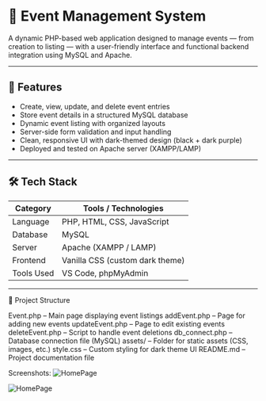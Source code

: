 # 🎫 Event Management System

A dynamic PHP-based web application designed to manage events — from creation to listing — with a user-friendly interface and functional backend integration using MySQL and Apache.

---

## 📌 Features

- Create, view, update, and delete event entries
- Store event details in a structured MySQL database
- Dynamic event listing with organized layouts
- Server-side form validation and input handling
- Clean, responsive UI with dark-themed design (black + dark purple)
- Deployed and tested on Apache server (XAMPP/LAMP)

---

## 🛠️ Tech Stack

| Category         | Tools / Technologies                     |
|------------------|------------------------------------------|
| Language         | PHP, HTML, CSS, JavaScript               |
| Database         | MySQL                                    |
| Server           | Apache (XAMPP / LAMP)                    |
| Frontend         | Vanilla CSS (custom dark theme)          |
| Tools Used       | VS Code, phpMyAdmin                      |

---

🧩 Project Structure

Event.php – Main page displaying event listings
addEvent.php – Page for adding new events
updateEvent.php – Page to edit existing events
deleteEvent.php – Script to handle event deletions
db_connect.php – Database connection file (MySQL)
assets/ – Folder for static assets (CSS, images, etc.)
  style.css – Custom styling for dark theme UI
README.md – Project documentation file


Screenshots:
![HomePage](https://github.com/user-attachments/assets/0d7ba606-5e5a-4274-a4b8-3d763b96b379)

![HomePage](https://github.com/user-attachments/assets/52cce760-738f-4d67-bf89-b2fe4776acff)


